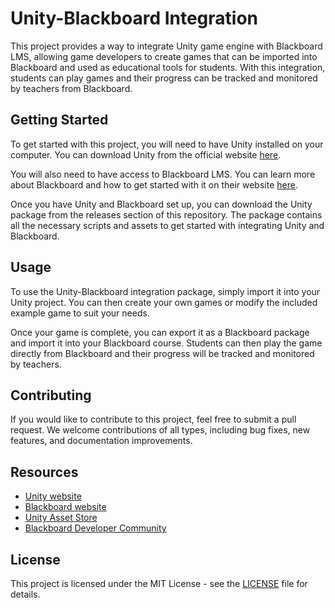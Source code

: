 <!DOCTYPE html>
<html>
  <head>
   
  </head>
  <body>
    <h1>Unity-Blackboard Integration</h1>
    <p>This project provides a way to integrate Unity game engine with Blackboard LMS, allowing game developers to create games that can be imported into Blackboard and used as educational tools for students. With this integration, students can play games and their progress can be tracked and monitored by teachers from Blackboard.</p>
    <h2>Getting Started</h2>
    <p>To get started with this project, you will need to have Unity installed on your computer. You can download Unity from the official website <a href="https://unity.com/">here</a>.</p>
    <p>You will also need to have access to Blackboard LMS. You can learn more about Blackboard and how to get started with it on their website <a href="https://www.blackboard.com/">here</a>.</p>
    <p>Once you have Unity and Blackboard set up, you can download the Unity package from the releases section of this repository. The package contains all the necessary scripts and assets to get started with integrating Unity and Blackboard.</p>
    <h2>Usage</h2>
    <p>To use the Unity-Blackboard integration package, simply import it into your Unity project. You can then create your own games or modify the included example game to suit your needs.</p>
    <p>Once your game is complete, you can export it as a Blackboard package and import it into your Blackboard course. Students can then play the game directly from Blackboard and their progress will be tracked and monitored by teachers.</p>
    <h2>Contributing</h2>
    <p>If you would like to contribute to this project, feel free to submit a pull request. We welcome contributions of all types, including bug fixes, new features, and documentation improvements.</p>
    <h2>Resources</h2>
    <ul>
      <li><a href="https://unity.com/">Unity website</a></li>
      <li><a href="https://www.blackboard.com/">Blackboard website</a></li>
      <li><a href="https://assetstore.unity.com/">Unity Asset Store</a></li>
      <li><a href="https://community.blackboard.com/community/developers">Blackboard Developer Community</a></li>
    </ul>
    <h2>License</h2>
    <p>This project is licensed under the MIT License - see the <a href="LICENSE">LICENSE</a> file for details.</p>
  </body>
</html>
